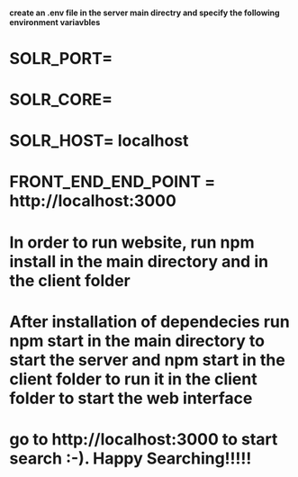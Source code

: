 #### create an .env file in the server main directry and specify the following environment variavbles
# SOLR_PORT= ####
# SOLR_CORE= ####
# SOLR_HOST= localhost
# FRONT_END_END_POINT = http://localhost:3000
# In order to run website, run npm install in the main directory and in the client folder
# After installation of dependecies run npm start in the main directory to start the server and npm start in the client folder to run it in the client folder to start the web interface
# go to http://localhost:3000 to start search :-). Happy Searching!!!!!
